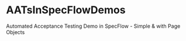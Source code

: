 AATsInSpecFlowDemos
===================

Automated Acceptance Testing Demo in SpecFlow - Simple &amp; with Page Objects
